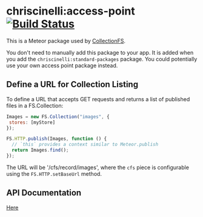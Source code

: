 chriscinelli:access-point [![Build Status](https://travis-ci.org/CollectionFS/Meteor-cfs-access-point.png?branch=master)](https://travis-ci.org/CollectionFS/Meteor-cfs-access-point)
=========================

This is a Meteor package used by
[CollectionFS](https://github.com/CollectionFS/Meteor-CollectionFS).

You don't need to manually add this package to your app. It is added when you
add the `chriscinelli:standard-packages` package. You could potentially use your own access point
package instead.

## Define a URL for Collection Listing

To define a URL that accepts GET requests and returns a list of published
files in a FS.Collection:

```js
Images = new FS.Collection("images", {
 stores: [myStore]
});

FS.HTTP.publish(Images, function () {
  // `this` provides a context similar to Meteor.publish
  return Images.find();
});
```

The URL will be '/cfs/record/images', where the `cfs` piece is configurable
using the `FS.HTTP.setBaseUrl` method.

## API Documentation

[Here](api.md)
